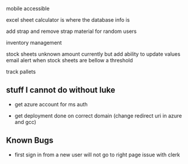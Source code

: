 mobile accessible

excel sheet calculator is where the database info is

add strap and remove strap material for random users

inventory management

stock sheets unknown amount currently but add ability to update values
email alert when stock sheets are bellow a threshold

track pallets

## stuff I cannot do without luke

- get azure account for ms auth

- get deployment done on correct domain
  (change redirect uri in azure and gcc)

## Known Bugs

- first sign in from a new user will not go to right page issue with clerk
